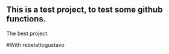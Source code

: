 ## This is a test project, to test some github functions.

The best project.


#With rebelattogustavo
